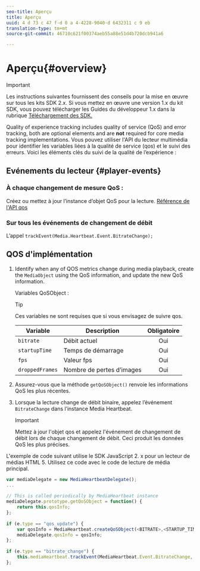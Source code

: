```yaml
---
seo-title: Aperçu
title: Aperçu
uuid: 4 d 73 c 47 f-d 0 a 4-4228-9040-d 6432311 c 9 eb
translation-type: tm+mt
source-git-commit: 46710c621f00374aeb55a88e51d4b720dcb941a6

---
```



# Aperçu{#overview}

>[!IMPORTANT]
>
>Les instructions suivantes fournissent des conseils pour la mise en œuvre sur tous les kits SDK 2.x. Si vous mettez en œuvre une version 1.x du kit SDK, vous pouvez télécharger les Guides du développeur 1.x dans la rubrique [Téléchargement des SDK.](/help/sdk-implement/download-sdks.md)

Quality of experience tracking includes quality of service (QoS) and error tracking, both are optional elements and are **not** required for core media tracking implementations. Vous pouvez utiliser l'API du lecteur multimédia pour identifier les variables liées à la qualité de service (qos) et le suivi des erreurs. Voici les éléments clés du suivi de la qualité de l’expérience :

## Evénements du lecteur {#player-events}

### À chaque changement de mesure QoS :

Créez ou mettez à jour l’instance d’objet QoS pour la lecture. [Référence de l'API qos](https://adobe-marketing-cloud.github.io/media-sdks/reference/javascript/MediaHeartbeat.html#.createQoSObject)

### Sur tous les événements de changement de débit

L’appel   `trackEvent(Media.Heartbeat.Event.BitrateChange);`

## QOS d'implémentation

1. Identify when any of QOS metrics change during media playback, create the `MediaObject` using the QoS information, and update the new QoS information.

   Variables QoSObject :

   >[!TIP]
   >
   >Ces variables ne sont requises que si vous envisagez de suivre qos.

   | Variable | Description | Obligatoire |
   | --- | --- | :---: |
   | `bitrate` | Débit actuel | Oui |
   | `startupTime` | Temps de démarrage | Oui |
   | `fps` | Valeur fps | Oui |
   | `droppedFrames` | Nombre de pertes d’images | Oui |

1. Assurez-vous que la méthode `getQoSObject()` renvoie les informations QoS les plus récentes.
1. Lorsque la lecture change de débit binaire, appelez l’événement `BitrateChange` dans l’instance Media Heartbeat.

   >[!IMPORTANT]
   >
   >Mettez à jour l'objet qos et appelez l'événement de changement de débit lors de chaque changement de débit. Ceci produit les données QoS les plus précises.

L'exemple de code suivant utilise le SDK JavaScript 2. x pour un lecteur de médias HTML 5. Utilisez ce code avec le code de lecture de média principal.

```js
var mediaDelegate = new MediaHeartbeatDelegate(); 
...  
 
// This is called periodically by MediaHeartbeat instance 
mediaDelegate.prototype.getQoSObject = function() { 
    return this.qosInfo; 
}; 
 
if (e.type == "qos_update") { 
    var qosInfo = MediaHeartbeat.createQoSObject(<BITRATE>,<STARTUP_TIME>,<FPS>,<DROPPED_FRAMES>); 
    mediaDelegate.qosInfo = qosInfo; 
}; 
 
if (e.type == "bitrate_change") { 
    this.mediaHeartbeat.trackEvent(MediaHeartbeat.Event.BitrateChange, qosObject); 
};
```

